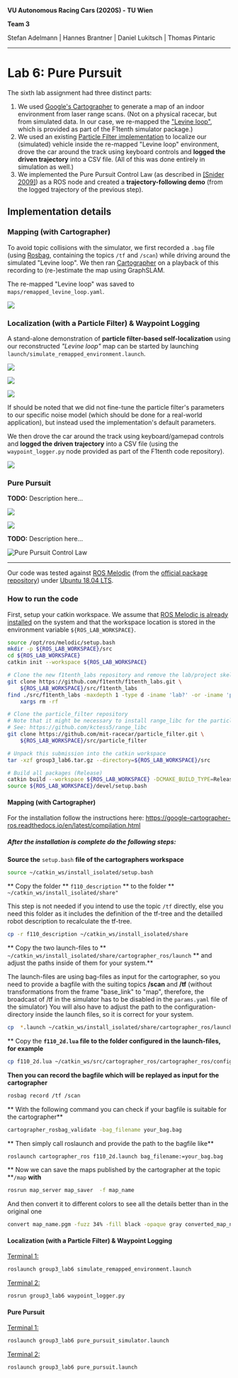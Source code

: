 **VU Autonomous Racing Cars (2020S) - TU Wien**

**Team 3**

Stefan Adelmann | Hannes  Brantner | Daniel Lukitsch | Thomas Pintaric

------

# Lab 6: Pure Pursuit

The sixth lab assignment had three distinct parts:

1. We used [Google's Cartographer](https://opensource.google/projects/cartographer) to generate a map of an indoor environment from laser range scans. (Not on a physical racecar, but from simulated data. In our case, we re-mapped the ["Levine loop"](https://github.com/f1tenth/f1tenth_labs/blob/master/f110_simulator/maps/levine.yaml), which is provided as part of the F1tenth simulator package.)
2. We used an existing [Particle Filter implementation](https://github.com/mit-racecar/particle_filter) to localize our (simulated) vehicle inside the re-mapped "Levine loop" environment, drove the car around the track using keyboard controls and **logged the driven trajectory** into a CSV file.  (All of this was done entirely in simulation as well.)
3. We implemented the Pure Pursuit Control Law (as described in [[Snider 2009]](https://www.ri.cmu.edu/pub_files/2009/2/Automatic_Steering_Methods_for_Autonomous_Automobile_Path_Tracking.pdf)) as a ROS node and created a **trajectory-following demo** (from the logged trajectory of the previous step).

## Implementation details

### Mapping (with Cartographer)

To avoid topic collisions with the simulator, we first recorded a `.bag` file (using [Rosbag](http://wiki.ros.org/rosbag), containing the topics `/tf` and `/scan`) while driving around the simulated "Levine loop". We then ran [Cartographer](https://opensource.google/projects/cartographer) on a playback of this recording to (re-)estimate the map using GraphSLAM.

The re-mapped "Levine loop" was saved to `maps/remapped_levine_loop.yaml`.

![](media/adjusted_remapped_levine_loop.png)

### Localization (with a Particle Filter) & Waypoint Logging

A stand-alone demonstration of **particle filter-based self-localization** using our reconstructed *"Levine loop"* map can be started by launching `launch/simulate_remapped_environment.launch`.

![](media/pf_localization_detail.png)

![](media/pf_localization.gif)

![](media/pf_rosgraph.svg)

If should be noted that we did not fine-tune the particle filter's parameters to our specific noise model (which should be done for a real-world application), but instead used the implementation's default parameters.

We then drove the car around the track using keyboard/gamepad controls and **logged the driven trajectory** into a CSV file (using the `waypoint_logger.py` node provided as part of the F1tenth code repository). 

![](media/original_recorded_trajectory.png)

### Pure Pursuit

**TODO:** Description here...

![](media/pure_pursuit_animated.gif)

![](media/pure_pursuit_rosgraph.svg)

**TODO:** Description here...

![Pure Pursuit Control Law](media/pure_pursuit_control_law.svg)



------

Our code was tested against [ROS Melodic](http://wiki.ros.org/melodic) (from the [official package repository](http://wiki.ros.org/melodic/Installation/Ubuntu)) under [Ubuntu 18.04 LTS](http://releases.ubuntu.com/18.04.4/).

### How to run the code

First, setup your catkin workspace. We assume that [ROS Melodic is already installed](http://wiki.ros.org/melodic/Installation/Ubuntu) on the system and that the workspace location is stored in the environment variable `${ROS_LAB_WORKSPACE}`.

```bash
source /opt/ros/melodic/setup.bash
mkdir -p ${ROS_LAB_WORKSPACE}/src
cd ${ROS_LAB_WORKSPACE}
catkin init --workspace ${ROS_LAB_WORKSPACE}

# Clone the new f1tenth_labs repository and remove the lab/project skeletons
git clone https://github.com/f1tenth/f1tenth_labs.git \
	${ROS_LAB_WORKSPACE}/src/f1tenth_labs
find ./src/f1tenth_labs -maxdepth 1 -type d -iname 'lab?' -or -iname 'project' | \
	xargs rm -rf	

# Clone the particle_filter repository
# Note that it might be necessary to install range_libc for the particle filter to work.
# See: https://github.com/kctess5/range_libc
git clone https://github.com/mit-racecar/particle_filter.git \
	${ROS_LAB_WORKSPACE}/src/particle_filter

# Unpack this submission into the catkin workspace
tar -xzf group3_lab6.tar.gz --directory=${ROS_LAB_WORKSPACE}/src

# Build all packages (Release)
catkin build --workspace ${ROS_LAB_WORKSPACE} -DCMAKE_BUILD_TYPE=Release
source ${ROS_LAB_WORKSPACE}/devel/setup.bash
```

#### Mapping (with Cartographer)

For the installation follow the instructions here:
<https://google-cartographer-ros.readthedocs.io/en/latest/compilation.html>

##### After the installation is complete do the following steps:

**Source the** `setup.bash` **file of the cartographers workspace**

```bash
source ~/catkin_ws/install_isolated/setup.bash
```

** Copy the folder ** `f110_description` ** to the folder ** `~/catkin_ws/install_isolated/share"`

This step is not needed if you intend to use the topic `/tf` directly, else you need this folder as it includes the definition of the tf-tree and the detailled robot description to recalculate the tf-tree.

```bash
cp -r f110_description ~/catkin_ws/install_isolated/share
```

** Copy the two launch-files to ** `~/catkin_ws/install_isolated/share/cartographer_ros/launch` ** and adjust the paths inside of them for your system.**

The launch-files are using bag-files as input for the cartographer, 
so you need to provide a bagfile with the suiting topics **/scan** and **/tf** (without transformations from the frame "base_link" to "map", therefore, the broadcast of /tf in the simulator has to be disabled in the `params.yaml` file of the simulator)
You will also have to adjust the path to the configuration-directory inside the launch files, so it is correct for your system.

```bash
cp  *.launch ~/catkin_ws/install_isolated/share/cartographer_ros/launch
```

** Copy the **`f110_2d.lua` file to the folder configured in the launch-files, for example**

```bash
cp f110_2d.lua ~/catkin_ws/src/cartographer_ros/cartographer_ros/configuration_files
```

**Then you can record the bagfile which will be replayed as input for the cartographer**

```bash
rosbag record /tf /scan
```

** With the following command you can check if your bagfile is suitable for the cartographer**

```bash
cartographer_rosbag_validate -bag_filename your_bag.bag
```

** Then simply call roslaunch and provide the path to the bagfile like**

```bash
roslaunch cartographer_ros f110_2d.launch bag_filename:=your_bag.bag
```

** Now we can save the maps published by the cartographer at the topic **`/map` **with**

```bash
rosrun map_server map_saver  -f map_name
```

And then convert it to different colors to see all the details better than in the original one

```bash
convert map_name.pgm -fuzz 34% -fill black -opaque gray converted_map_name.pgm
```

#### Localization (with a Particle Filter) & Waypoint Logging

<u>Terminal 1:</u>

```bash
roslaunch group3_lab6 simulate_remapped_environment.launch
```

<u>Terminal 2:</u>

```bash
rosrun group3_lab6 waypoint_logger.py
```

#### Pure Pursuit

<u>Terminal 1:</u>

```bash
roslaunch group3_lab6 pure_pursuit_simulator.launch
```

<u>Terminal 2:</u>

```bash
roslaunch group3_lab6 pure_pursuit.launch
```